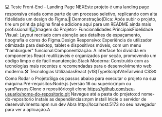 💻 Teste Front-End - Landing Page NEXEste projeto é uma landing page responsiva criada como parte de um processo seletivo, replicando com alta fidelidade um design do Figma.🚀 Demonstração(Dica: Após subir o projeto, tire um print da página final e adicione aqui para um README ainda mais profissional!)![Imagem do Projeto](link-para-sua-imagem.png)✨ Funcionalidades PrincipaisFidelidade Visual: Layout recriado com atenção aos detalhes de espaçamento, tipografia e cores do Figma.Design Responsivo: Experiência de utilizador otimizada para desktop, tablet e dispositivos móveis, com um menu "hambúrguer" funcional.Componentização: A interface foi dividida em componentes React reutilizáveis e organizados por seção, promovendo um código limpo e de fácil manutenção.Stack Moderna: Construído com as tecnologias mais recentes e recomendadas para o desenvolvimento web moderno.🛠️ Tecnologias UtilizadasReact (v18)TypeScriptViteTailwind CSS⚙️ Como Rodar o ProjetoSiga os passos abaixo para executar o projeto na sua máquina.Pré-requisitos:Node.js (versão 16 ou superior)npm ou yarnPassos:Clone o repositório:git clone https://github.com/seu-usuario/nome-do-repositorio.git
Navegue até a pasta do projeto:cd nome-do-repositorio
Instale as dependências:npm install
Inicie o servidor de desenvolvimento:npm run dev
Abra http://localhost:5173 no seu navegador para ver a aplicação.A